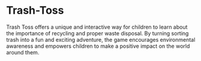 # Trash-Toss


Trash Toss offers a unique and interactive way for children to learn about the importance of recycling and proper waste disposal. By turning sorting trash into a fun and exciting adventure, the game encourages environmental awareness and empowers children to make a positive impact on the world around them.
